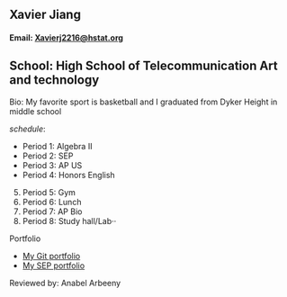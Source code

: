 ## Xavier Jiang
#### Email: Xavierj2216@hstat.org
**School**: High School of Telecommunication Art and technology
--- 
Bio: My favorite sport is basketball and I graduated from Dyker Height in middle school  

_schedule_:
* Period 1: Algebra II
* Period 2: SEP
* Period 3: AP US
* Period 4: Honors English

5. Period 5: Gym
6. Period 6: Lunch
7. Period 7: AP Bio
8. Period 8: Study hall/Lab·· 

Portfolio
  * [My Git portfolio](https://github.com/Xavierj2216)
  * [My SEP portfolio](https://sites.google.com/a/hstat.org/xavierj2216sep11/)

Reviewed by: Anabel Arbeeny 